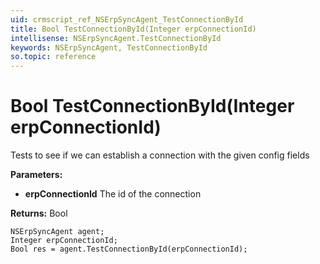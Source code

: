 ```yaml
---
uid: crmscript_ref_NSErpSyncAgent_TestConnectionById
title: Bool TestConnectionById(Integer erpConnectionId)
intellisense: NSErpSyncAgent.TestConnectionById
keywords: NSErpSyncAgent, TestConnectionById
so.topic: reference
---
```


# Bool TestConnectionById(Integer erpConnectionId)

Tests to see if we can establish a connection with the given config fields

**Parameters:**
 - **erpConnectionId** The id of the connection

**Returns:** Bool

```crmscript
NSErpSyncAgent agent;
Integer erpConnectionId;
Bool res = agent.TestConnectionById(erpConnectionId);
```

